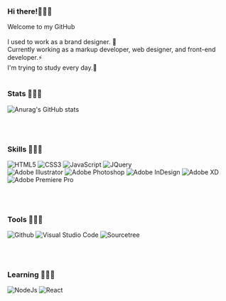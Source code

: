 <!--### Hi there 👋-->

<!--
**Zzomangs/Zzomangs** is a ✨ _special_ ✨ repository because its `README.md` (this file) appears on your GitHub profile.

Here are some ideas to get you started:

- 🔭 I’m currently working on ...
- 🌱 I’m currently learning ...
- 👯 I’m looking to collaborate on ...
- 🤔 I’m looking for help with ...
- 💬 Ask me about ...
- 📫 How to reach me: ...
- 😄 Pronouns: ...
- ⚡ Fun fact: ...
-->

### Hi there!👋👋👋
Welcome to my GitHub<br/><br/>
I used to work as a brand designer. 🔭<br/>
Currently working as a markup developer, web designer, and front-end developer.⚡ <br/>
I'm trying to study every day.📖
<br/>
<br/>

### Stats 🌱🌱🌱

![Anurag's GitHub stats](https://github-readme-stats.vercel.app/api?username=Zzomangs&show_icons=true&theme=gruvbox)

<br/>
<br/>


### Skills 💪💪💪
![HTML5](https://img.shields.io/badge/HTML5-E34F26.svg?&style=for-the-badge&logo=HTML5&logoColor=white)
![CSS3](https://img.shields.io/badge/CSS3-1572B6.svg?&style=for-the-badge&logo=CSS3&logoColor=white)
![JavaScript](https://img.shields.io/badge/JavaScript-f7df1e.svg?&style=for-the-badge&logo=Javascript&logoColor=black)
![JQuery](https://img.shields.io/badge/JQuery-0769AD.svg?&style=for-the-badge&logo=JQuery&logoColor=black)
</br>
![Adobe Illustrator](https://img.shields.io/badge/Adobe%20Illustrator-FF9A00.svg?&style=for-the-badge&logo=Adobe%20Illustrator&logoColor=black)
![Adobe Photoshop](https://img.shields.io/badge/Adobe%20Photoshop-31A8FF.svg?&style=for-the-badge&logo=Adobe%20Photoshop&logoColor=black)
![Adobe InDesign](https://img.shields.io/badge/Adobe%20InDesign-FF3366.svg?&style=for-the-badge&logo=Adobe%20InDesign&logoColor=black)
![Adobe XD](https://img.shields.io/badge/Adobe%20XD-FF61F6.svg?&style=for-the-badge&logo=Adobe%20XD&logoColor=black)
![Adobe Premiere Pro](https://img.shields.io/badge/Adobe%20Premiere%20Pro-9999FF.svg?&style=for-the-badge&logo=Adobe%20Premiere%20Pro&logoColor=black)




<br/>
<br/>

### Tools 🔨🔨🔨

![Github](https://img.shields.io/badge/Github-181717.svg?&style=for-the-badge&logo=Github&logoColor=white)
![Visual Studio Code](https://img.shields.io/badge/Visual%20Studio%20Code-007ACC.svg?&style=for-the-badge&logo=Visual%20Studio%20Code&logoColor=white)
![Sourcetree](https://img.shields.io/badge/Sourcetree-0052CC.svg?&style=for-the-badge&logo=Sourcetree&logoColor=white)

<br/>
<br/>

### Learning 📖📖📖

![NodeJs](https://img.shields.io/badge/Node%20JS-339933.svg?&style=for-the-badge&logo=Node%20Js&logoColor=white)
![React](https://img.shields.io/badge/React-09D3AC.svg?&style=for-the-badge&logo=React&logoColor=black)


